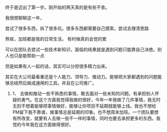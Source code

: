 
终于是迈出了第一步。刚开始的两天真的是有些不舍。


我很想聊聊这一年，

尝试了很多东西，拆了很多坑。很多东西都需要自己摸索，尝试去理清思路


熬夜，加班都是我的日常生活。
有时候真的会觉的累



可以在团队去尝试一些技术新知识，面临的结果就是遇到问题只能靠自己决绝。别人也只是能帮助一点


但是如果有人一起的话，其实可以分担很多精力出来。

其实在大公司最看重还是个人能力、领导力、推动力。能够把大家都遇到的问题能够总结然后做成通用的工具。并且在公司推广。


1. 1、	去做和推动一些不熟悉的事情，敢去面对一些未知的问题。有承担别人怀疑的勇气。在这个方面我觉得我做的很好，今年一年我做了几件事情，我无时无刻不想着能够把事情做好，能够让你项目不延期就能够上线。我也不想给PM留下我不靠谱，做事情总是延期的印象。也不想周末加班。一个团队要想有所改变，就要有人去做一些不一样的事情，同时也要去承担更多的东西。我觉的今年我在这方面做得很好。

